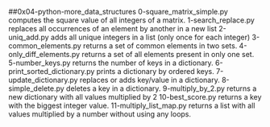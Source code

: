 ##0x04-python-more_data_structures
0-square_matrix_simple.py computes the square value of all integers of a matrix.
1-search_replace.py replaces all occurrences of an element by another in a new list
2-uniq_add.py adds all unique integers in a list (only once for each integer)
3-common_elements.py returns a set of common elements in two sets.
4-only_diff_elements.py returns a set of all elements present in only one set.
5-number_keys.py returns the number of keys in a dictionary.
6-print_sorted_dictionary.py prints a dictionary by ordered keys.
7-update_dictionary.py replaces or adds key/value in a dictionary.
8-simple_delete.py deletes a key in a dictionary.
9-multiply_by_2.py  returns a new dictionary with all values multiplied by 2
10-best_score.py returns a key with the biggest integer value.
11-multiply_list_map.py returns a list with all values multiplied by a number without using any loops.
